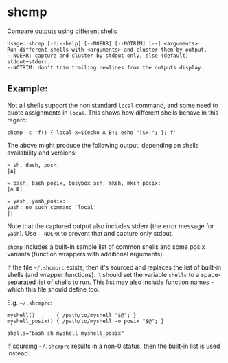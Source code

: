 # shcmp
Compare outputs using different shells

```
Usage: shcmp [-h|--help] [--NOERR] [--NOTRIM] [--] <arguments>
Run different shells with <arguments> and cluster them by output.
--NOERR: capture and cluster by stdout only, else (default) stdout+stderr.
--NOTRIM: don't trim trailing newlines from the outputs display.
```

## Example:
Not all shells support the non standard `local` command, and some need to quote
assignments in `local`. This shows how different shells behave in this regard:

```
shcmp -c 'f() { local x=$(echo A B); echo "|$x|"; }; f'
```

The above might produce the following output, depending on shells availability
and versions:

```
= sh, dash, posh:
|A|

= bash, bash_posix, busybox_ash, mksh, mksh_posix:
|A B|

= yash, yash_posix:
yash: no such command `local'
||
```

Note that the captured output also includes stderr (the error message for
`yash`). Use `--NOERR` to prevent that and capture only stdout.


`shcmp` includes a built-in sample list of common shells and some posix
variants (function wrappers with additional arguments).

If the file `~/.shcmprc` exists, then it's sourced and replaces the list of
built-in shells (and wrapper functions). It should set the variable `shells` to
a space-separated list of shells to run. This list may also include function
names - which this file should define too.

E.g. `~/.shcmprc`:
```shell
myshell()       { /path/to/myshell "$@"; }
myshell_posix() { /path/to/myshell -o posix "$@"; }

shells="bash sh myshell myshell_posix"
```

If sourcing `~/.shcmprc` results in a non-0 status, then the built-in list is
used instead.
